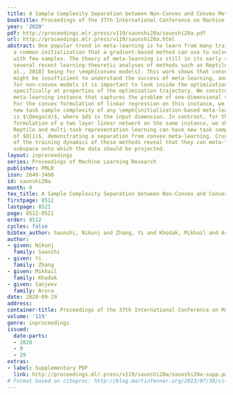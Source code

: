 ```yaml
---
title: A Sample Complexity Separation between Non-Convex and Convex Meta-Learning
booktitle: Proceedings of the 37th International Conference on Machine Learning
year: '2020'
pdf: http://proceedings.mlr.press/v119/saunshi20a/saunshi20a.pdf
url: http://proceedings.mlr.press/v119/saunshi20a.html
abstract: One popular trend in meta-learning is to learn from many training tasks
  a common initialization that a gradient-based method can use to solve a new task
  with few samples. The theory of meta-learning is still in its early stages, with
  several recent learning-theoretic analyses of methods such as Reptile [Nichol et
  al., 2018] being for \emph{convex models}. This work shows that convex-case analysis
  might be insufficient to understand the success of meta-learning, and that even
  for non-convex models it is important to look inside the optimization black-box,
  specifically at properties of the optimization trajectory. We construct a simple
  meta-learning instance that captures the problem of one-dimensional subspace learning.
  For the convex formulation of linear regression on this instance, we show that the
  new task sample complexity of any \emph{initialization-based meta-learning} algorithm
  is $\Omega(d)$, where $d$ is the input dimension. In contrast, for the non-convex
  formulation of a two layer linear network on the same instance, we show that both
  Reptile and multi-task representation learning can have new task sample complexity
  of $O(1)$, demonstrating a separation from convex meta-learning. Crucially, analyses
  of the training dynamics of these methods reveal that they can meta-learn the correct
  subspace onto which the data should be projected.
layout: inproceedings
series: Proceedings of Machine Learning Research
publisher: PMLR
issn: 2640-3498
id: saunshi20a
month: 0
tex_title: A Sample Complexity Separation between Non-Convex and Convex Meta-Learning
firstpage: 8512
lastpage: 8521
page: 8512-8521
order: 8512
cycles: false
bibtex_author: Saunshi, Nikunj and Zhang, Yi and Khodak, Mikhail and Arora, Sanjeev
author:
- given: Nikunj
  family: Saunshi
- given: Yi
  family: Zhang
- given: Mikhail
  family: Khodak
- given: Sanjeev
  family: Arora
date: 2020-09-29
address: 
container-title: Proceedings of the 37th International Conference on Machine Learning
volume: '119'
genre: inproceedings
issued:
  date-parts:
  - 2020
  - 9
  - 29
extras:
- label: Supplementary PDF
  link: http://proceedings.mlr.press/v119/saunshi20a/saunshi20a-supp.pdf
# Format based on citeproc: http://blog.martinfenner.org/2013/07/30/citeproc-yaml-for-bibliographies/
---
```

